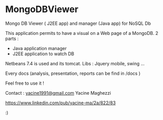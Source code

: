 MongoDBViewer
=============

Mongo DB Viewer ( J2EE app) and manager (Java app) for NoSQL Db

This application permits to have a visual on a Web page of a MongoDB. 
2 parts : 
- Java application manager
- J2EE application to watch DB

Netbeans 7.4 is used and its tomcat. 
Libs : Jquery mobile, swing ...

Every docs (analysis, presentation, reports can be find in /docs )

Feel free to use it !

Contact : yacine1991@gmail.com
Yacine Maghezzi


https://www.linkedin.com/pub/yacine-ma/2a/822/83

:)
